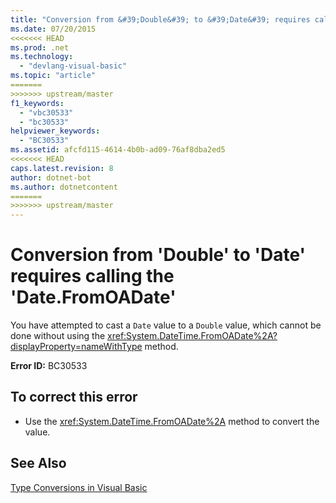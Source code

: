 ```yaml
---
title: "Conversion from &#39;Double&#39; to &#39;Date&#39; requires calling the &#39;Date.FromOADate&#39;"
ms.date: 07/20/2015
<<<<<<< HEAD
ms.prod: .net
ms.technology: 
  - "devlang-visual-basic"
ms.topic: "article"
=======
>>>>>>> upstream/master
f1_keywords: 
  - "vbc30533"
  - "bc30533"
helpviewer_keywords: 
  - "BC30533"
ms.assetid: afcfd115-4614-4b0b-ad09-76af8dba2ed5
<<<<<<< HEAD
caps.latest.revision: 8
author: dotnet-bot
ms.author: dotnetcontent
=======
>>>>>>> upstream/master
---
```

# Conversion from &#39;Double&#39; to &#39;Date&#39; requires calling the &#39;Date.FromOADate&#39;
You have attempted to cast a `Date` value to a `Double` value, which cannot be done without using the <xref:System.DateTime.FromOADate%2A?displayProperty=nameWithType> method.  
  
 **Error ID:** BC30533  
  
## To correct this error  
  
-   Use the <xref:System.DateTime.FromOADate%2A> method to convert the value.  
  
## See Also  
 [Type Conversions in Visual Basic](../../visual-basic/programming-guide/language-features/data-types/type-conversions.md)

